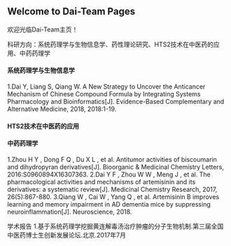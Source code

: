 ## Welcome to Dai-Team Pages

欢迎光临Dai-Team主页！

科研方向：系统药理学与生物信息学、药性理论研究、HTS2技术在中医药的应用、中药药理学

#### 系统药理学与生物信息学
1.Dai Y, Liang S, Qiang W. A New Strategy to Uncover the Anticancer Mechanism of Chinese Compound Formula by Integrating Systems Pharmacology and Bioinformatics[J]. Evidence-Based Complementary and Alternative Medicine, 2018, 2018:1-19.

#### HTS2技术在中医药的应用


#### 中药药理学
1.Zhou H Y , Dong F Q , Du X L , et al. Antitumor activities of biscoumarin and dihydropyran derivatives[J]. Bioorganic & Medicinal Chemistry Letters, 2016:S0960894X16307363.
2.Dai Y F , Zhou W W , Meng J , et al. The pharmacological activities and mechanisms of artemisinin and its derivatives: a systematic review[J]. Medicinal Chemistry Research, 2017, 26(5):867-880.
3.Qiang W , Cai W , Yang Q , et al. Artemisinin B improves learning and memory impairment in AD dementia mice by suppressing neuroinflammation[J]. Neuroscience, 2018.

学术报告
1.基于系统药理学挖掘黄连解毒汤治疗肿瘤的分子生物机制.第三届全国中医药博士生创新发展论坛.北京.2017年7月
